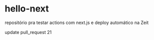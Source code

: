 # hello-next
repositório pra testar actions com next.js e deploy automático na Zeit

update pull_request 21

